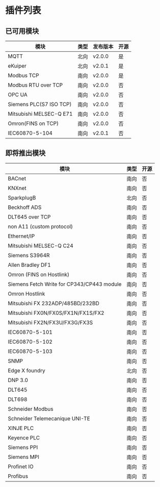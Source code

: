 # 插件列表

## 已可用模块

| 模块                                         | 类型 | 发布版本    | 开源   |
| ------------------------------------------- |----- | --------- | --------- |
| MQTT                                        | 北向 | v2.0.0     | 是        |
| eKuiper                                     | 北向 | v2.0.1     | 是        |
| Modbus TCP                                  | 南向 | v2.0.0     | 是        |
| Modbus RTU over TCP                         | 南向 | v2.0.0     | 否        |
| OPC UA                                      | 南向 | v2.0.0     | 否        |
| Siemens PLC(S7 ISO TCP)                     | 南向 | v2.0.0     | 否        |
| Mitsubishi MELSEC-Q E71                     | 南向 | v2.0.0     | 否        |
| Omron(FINS on TCP)                          | 南向 | v2.0.0     | 否        |
| IEC60870-5-104                              | 南向 | v2.0.1     | 否        |

## 即将推出模块

| 模块                                         | 类型 | 开源   |
| ------------------------------------------- |----- | --------- |
| BACnet                                      | 南向 | 否        |
| KNXnet                                      | 南向 | 否        |
| SparkplugB                                  | 北向 | 否        |
| Beckhoff ADS                                | 南向 | 否        |
| DLT645 over TCP                             | 南向 | 否        |
| non A11 (custom protocol)                   | 南向 | 否        |
| Ethernet/IP                                 | 南向 | 否        |
| Mitsubishi MELSEC-Q C24                     | 南向 | 否        |
| Siemens S3964R                              | 南向 | 否        |
| Allen Bradley DF1                           | 南向 | 否        |
| Omron (FINS on Hostlink)                    | 南向 | 否        |
| Siemens Fetch Write for CP343/CP443 module  | 南向 | 否        |
| Omron Hostlink                              | 南向 | 否        |
| Mitsubishi FX 232ADP/485BD/232BD            | 南向 | 否        |
| Mitsubishi FX0N/FX0S/FX1N/FX1S/FX2          | 南向 | 否        |
| Mitsubishi FX2N/FX3U/FX3G/FX3S              | 南向 | 否        |
| IEC60870-5-101                              | 南向 | 否        |
| IEC60870-5-102                              | 南向 | 否        |
| IEC60870-5-103                              | 南向 | 否        |
| SNMP                                        | 南向 | 否        |
| Edge X foundry                              | 北向 | 否        |
| DNP 3.0                                     | 南向 | 否        |
| DLT645                                      | 南向 | 否        |
| DLT698                                      | 南向 | 否        |
| Schneider Modbus                            | 南向 | 否        |
| Schneider Telemecanique UNI-TE              | 南向 | 否        |
| XINJE PLC                                   | 南向 | 否        |
| Keyence PLC                                 | 南向 | 否        |
| Siemens PPI                                 | 南向 | 否        |
| Siemens MPI                                 | 南向 | 否        |
| Profinet IO                                 | 南向 | 否        |
| Profibus                                    | 南向 | 否        |
